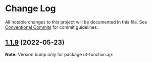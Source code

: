 # Change Log

All notable changes to this project will be documented in this file.
See [Conventional Commits](https://conventionalcommits.org) for commit guidelines.

## [1.1.9](https://github.com/softwaregroup-bg/ut-function/compare/ut-function.capture-hapi@1.1.3...ut-function.xjx@1.1.9) (2022-05-23)

**Note:** Version bump only for package ut-function.xjx
